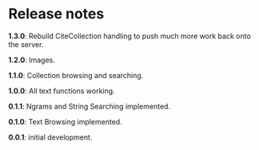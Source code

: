 # Release notes

**1.3.0**: Rebuild CiteCollection handling to push much more work back onto the server.

**1.2.0**: Images.

**1.1.0**: Collection browsing and searching.

**1.0.0**: All text functions working.

**0.1.1**: Ngrams and String Searching implemented.

**0.1.0**: Text Browsing implemented.

**0.0.1**: initial development.
